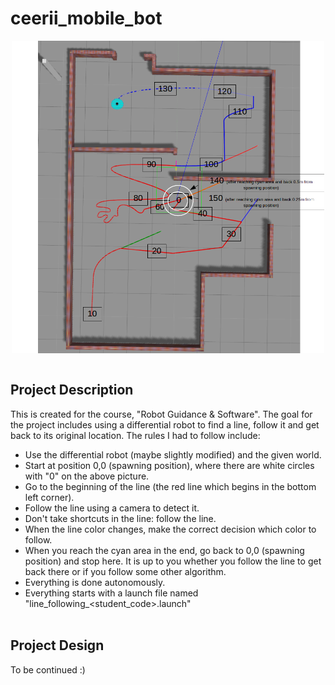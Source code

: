 # ceerii_mobile_bot

<div style="display:flex;width:100%;justify-content:center;">
    <img src="data/task_description.png" width="500px" />     
</div>

<br />

## Project Description
This is created for the course, "Robot Guidance & Software". The goal for the project includes using a differential robot to find a line, follow it and get back to its original location. The rules I had to follow include: 
- Use the differential robot (maybe slightly modified) and the given world.
- Start at position 0,0 (spawning position), where there are white circles with "0" on the above picture.
- Go to the beginning of the line (the red line which begins in the bottom left corner).
- Follow the line using a camera to detect it.
- Don't take shortcuts in the line: follow the line.
- When the line color changes, make the correct decision which color to follow.
- When you reach the cyan area in the end, go back to 0,0 (spawning position) and stop here. It is up to you whether you follow the line to get back there or if you follow some other algorithm.
- Everything is done autonomously.
- Everything starts with a launch file named "line_following_<student_code>.launch"     
&nbsp;

## Project Design

To be continued :)
